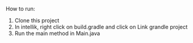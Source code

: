 How to run:

1. Clone this project
2. In intellik, right click on build.gradle and click on Link grandle project
3. Run the main method in Main.java
